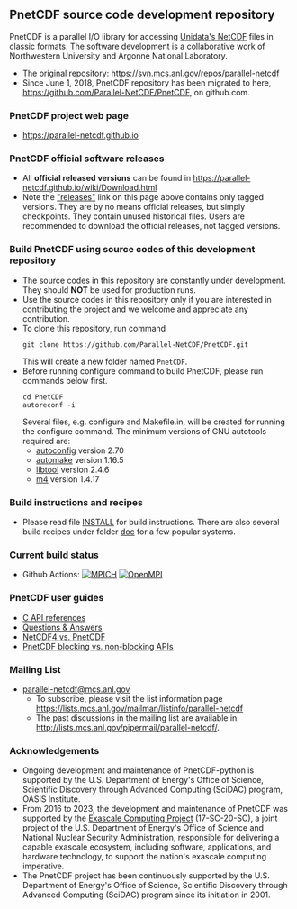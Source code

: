## PnetCDF source code development repository

PnetCDF is a parallel I/O library for accessing
[Unidata's NetCDF](http://www.unidata.ucar.edu/software/netcdf) files in
classic formats. The software development is a collaborative work of
Northwestern University and Argonne National Laboratory.

* The original repository: https://svn.mcs.anl.gov/repos/parallel-netcdf
* Since June 1, 2018, PnetCDF repository has been migrated to
  here, https://github.com/Parallel-NetCDF/PnetCDF, on github.com.

### PnetCDF project web page
* https://parallel-netcdf.github.io

### PnetCDF official software releases
* All **official released versions** can be found in
  https://parallel-netcdf.github.io/wiki/Download.html
* Note the ["releases"](https://github.com/Parallel-NetCDF/PnetCDF/releases)
  link on this page above contains only tagged versions. They are by no means
  official releases, but simply checkpoints. They contain unused historical
  files. Users are recommended to download the official releases, not tagged
  versions.

### Build PnetCDF using source codes of this development repository
* The source codes in this repository are constantly under development. They
  should **NOT** be used for production runs.
* Use the source codes in this repository only if you are interested in
  contributing the project and we welcome and appreciate any contribution.
* To clone this repository, run command
  ```console
  git clone https://github.com/Parallel-NetCDF/PnetCDF.git
  ```
  This will create a new folder named `PnetCDF`.
* Before running configure command to build PnetCDF, please run commands below
  first.
  ```console
  cd PnetCDF
  autoreconf -i
  ```
  Several files, e.g. configure and Makefile.in, will be created for running the
  configure command. The minimum versions of GNU autotools required are:
  + [autoconfig](https://www.gnu.org/software/autoconf/autoconf.html) version 2.70
  + [automake](https://www.gnu.org/software/automake) version 1.16.5
  + [libtool](https://www.gnu.org/software/libtool) version 2.4.6
  + [m4](https://www.gnu.org/software/m4/m4.html) version 1.4.17

### Build instructions and recipes
* Please read file
  [INSTALL](https://github.com/Parallel-NetCDF/PnetCDF/blob/master/INSTALL) for
  build instructions. There are also several build recipes under folder
  [doc](https://github.com/Parallel-NetCDF/PnetCDF/tree/master/doc) for a few
  popular systems.

### Current build status
* Github Actions: [![MPICH](https://github.com/Parallel-NetCDF/PnetCDF/actions/workflows/ubuntu_mpich.yml/badge.svg)](https://github.com/Parallel-NetCDF/PnetCDF/actions/workflows/ubuntu_mpich.yml)
[![OpenMPI](https://github.com/Parallel-NetCDF/PnetCDF/actions/workflows/ubuntu_openmpi.yml/badge.svg)](https://github.com/Parallel-NetCDF/PnetCDF/actions/workflows/ubuntu_openmpi.yml)

### PnetCDF user guides
* [C API references](http://cucis.ece.northwestern.edu/projects/PnetCDF/doc/pnetcdf-c)
* [Questions & Answers](http://cucis.ece.northwestern.edu/projects/PnetCDF/faq.html)
* [NetCDF4 vs. PnetCDF](./doc/netcdf4_vs_pnetcdf.md)
* [PnetCDF blocking vs. non-blocking APIs](./doc/blocking_vs_nonblocking.md)

### Mailing List
* parallel-netcdf@mcs.anl.gov
  + To subscribe, please visit the list information page
    https://lists.mcs.anl.gov/mailman/listinfo/parallel-netcdf
  + The past discussions in the mailing list are available in:
    http://lists.mcs.anl.gov/pipermail/parallel-netcdf/.

### Acknowledgements
* Ongoing development and maintenance of PnetCDF-python is supported by the
  U.S. Department of Energy's Office of Science, Scientific Discovery through
  Advanced Computing (SciDAC) program, OASIS Institute.
* From 2016 to 2023, the development and maintenance of PnetCDF was supported
  by the [Exascale Computing Project](https://www.exascaleproject.org)
  (17-SC-20-SC), a joint project of the U.S. Department of Energy's Office of
  Science and National Nuclear Security Administration, responsible for
  delivering a capable exascale ecosystem, including software, applications,
  and hardware technology, to support the nation's exascale computing
  imperative.
* The PnetCDF project has been continuously supported by the U.S. Department of
  Energy's Office of Science, Scientific Discovery through Advanced Computing
  (SciDAC) program since its initiation in 2001.


